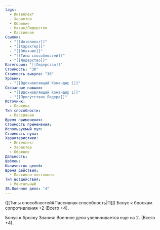 ```yaml
---
tags:
  - Интеллект
  - Характер
  - Обаяние
  - Навык/Лидерство
  - Пассивная
Ссылки:
  - "[[Интеллект]]"
  - "[[Характер]]"
  - "[[Обаяние]]"
  - "[[Типы способностей]]"
  - "[[Лидерство]]"
Категория: "[[Лидерство]]"
Стоимость: "30"
Стоимость выкупа: "30"
Уровни:
  - "[[Вдохновляющий Командир 1]]"
Связанные навыки:
  - "[[Вдохновляющий Командир 1]]"
  - "[[Присутствие Лидера]]"
Источник:
  - Психика
Тип способности:
  - Пассивная
Время применения: 
Стоимость применения: 
Используемый пул: 
Стоимость пула: 
Характеристики:
  - Интеллект
  - Характер
  - Обаяние
Дальность: 
Шаблон: 
Количество целей: 
Время действия:
  - Пассивно-постоянно
Тип воздействия:
  - Ментальный
ЗБ.Военное дело: "4"
---
```

([[Типы способностей#Пассивная способность|П]]) Бонус к броскам сопротивления +2 (Всего +4).

Бонус к броску Знания: Военное дело увеличивается еще на 2. (Всего +4).